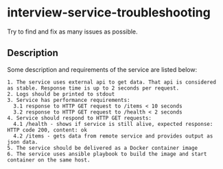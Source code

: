 # interview-service-troubleshooting
Try to find and fix as many issues as possible.

## Description

Some description and requirements of the service are listed below:

```
1. The service uses external api to get data. That api is considered as stable. Response time is up to 2 seconds per request.
2. Logs should be printed to stdout
3. Service has performance requirements:
  3.1 response to HTTP GET request to /items < 10 seconds
  3.2 response to HTTP GET request to /health < 2 seconds
4. Service should respond to HTTP GET requests:
  4.1 /health - shows if service is still alive, expected response: HTTP code 200, content: ok
  4.2 /items - gets data from remote service and provides output as json data.
5. The service should be delivered as a Docker container image
6. The service uses ansible playbook to build the image and start container on the same host.
```
